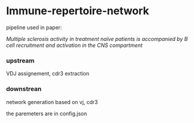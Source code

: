 # Immune-repertoire-network

pipeline used in paper:

*Multiple sclerosis activity in treatment naïve patients is accompanied by B cell recruitment and activation in the CNS compartment*

### upstream

VDJ assignement, cdr3 extraction

### downstrean

network generation based on vj, cdr3

the paremeters are in  config.json 



